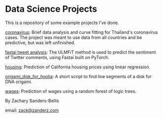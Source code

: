 # Data Science Projects
This is a repository of some example projects I've done. 

[coronavirus](coronavirus): Brief data analysis and curve fitting for Thailand's coronavirus cases. The project was meant to use data from all countries and be predictive, but was left unfinished.

[fastai tweet analysis](fastai_tweet_analysis): The ULMFiT method is used to predict the sentiment of Twitter comments, using Fastai built on PyTorch. 

[housing](housing): Prediction of California housing prices using linear regression.

[origami_disk_for_hoolia](origami_disk_for_hoolia): A short script to find line segments of a disk for DNA origami.

[wages](wages): Prediction of wages using a random forest of logic trees.

By Zachary Sanders-Bellis

email: zack@zanderz.com
